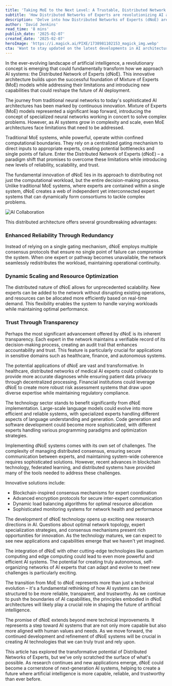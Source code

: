 ```yaml
---
title: 'Taking MoE to the Next Level: A Trustable, Distributed Network of Experts (dNoE)'
subtitle: 'How Distributed Networks of Experts are revolutionizing AI architecture'
description: 'Delve into how Distributed Networks of Experts (dNoE) are reshaping AI architecture by enhancing reliability, scalability, and transparency, paving the way for more trustworthy AI systems.'
author: 'David Jenkins'
read_time: '8 mins'
publish_date: '2025-02-07'
created_date: '2025-02-07'
heroImage: 'https://i.magick.ai/PIXE/1738981102153_magick_img.webp'
cta: 'Want to stay updated on the latest developments in AI architecture and distributed systems? Follow us on LinkedIn for in-depth analysis and expert insights into groundbreaking technologies like dNoE.'
---
```


In the ever-evolving landscape of artificial intelligence, a revolutionary concept is emerging that could fundamentally transform how we approach AI systems: the Distributed Network of Experts (dNoE). This innovative architecture builds upon the successful foundation of Mixture of Experts (MoE) models while addressing their limitations and introducing new capabilities that could reshape the future of AI deployment.

The journey from traditional neural networks to today's sophisticated AI architectures has been marked by continuous innovation. Mixture of Experts (MoE) models represented a significant leap forward, introducing the concept of specialized neural networks working in concert to solve complex problems. However, as AI systems grow in complexity and scale, even MoE architectures face limitations that need to be addressed.

Traditional MoE systems, while powerful, operate within confined computational boundaries. They rely on a centralized gating mechanism to direct inputs to appropriate experts, creating potential bottlenecks and single points of failure. Enter the Distributed Network of Experts (dNoE) – a paradigm shift that promises to overcome these limitations while introducing new levels of reliability, scalability, and trust.

The fundamental innovation of dNoE lies in its approach to distributing not just the computational workload, but the entire decision-making process. Unlike traditional MoE systems, where experts are contained within a single system, dNoE creates a web of independent yet interconnected expert systems that can dynamically form consortiums to tackle complex problems.

![AI Collaboration](https://i.magick.ai/PIXE/1738981102158_magick_img.webp)

This distributed architecture offers several groundbreaking advantages:

### Enhanced Reliability Through Redundancy
Instead of relying on a single gating mechanism, dNoE employs multiple consensus protocols that ensure no single point of failure can compromise the system. When one expert or pathway becomes unavailable, the network seamlessly redistributes the workload, maintaining operational continuity.

### Dynamic Scaling and Resource Optimization
The distributed nature of dNoE allows for unprecedented scalability. New experts can be added to the network without disrupting existing operations, and resources can be allocated more efficiently based on real-time demand. This flexibility enables the system to handle varying workloads while maintaining optimal performance.

### Trust Through Transparency
Perhaps the most significant advancement offered by dNoE is its inherent transparency. Each expert in the network maintains a verifiable record of its decision-making process, creating an audit trail that enhances accountability and trust. This feature is particularly crucial for applications in sensitive domains such as healthcare, finance, and autonomous systems.

The potential applications of dNoE are vast and transformative. In healthcare, distributed networks of medical AI experts could collaborate to provide more accurate diagnoses while ensuring patient data privacy through decentralized processing. Financial institutions could leverage dNoE to create more robust risk assessment systems that draw upon diverse expertise while maintaining regulatory compliance.

The technology sector stands to benefit significantly from dNoE implementation. Large-scale language models could evolve into more efficient and reliable systems, with specialized experts handling different aspects of language understanding and generation. Code generation and software development could become more sophisticated, with different experts handling various programming paradigms and optimization strategies.

Implementing dNoE systems comes with its own set of challenges. The complexity of managing distributed consensus, ensuring secure communication between experts, and maintaining system-wide coherence requires sophisticated solutions. However, recent advances in blockchain technology, federated learning, and distributed systems have provided many of the tools needed to address these challenges.

Innovative solutions include:
- Blockchain-inspired consensus mechanisms for expert coordination
- Advanced encryption protocols for secure inter-expert communication
- Dynamic load balancing algorithms for optimal resource allocation
- Sophisticated monitoring systems for network health and performance

The development of dNoE technology opens up exciting new research directions in AI. Questions about optimal network topology, expert specialization strategies, and consensus mechanisms present rich opportunities for innovation. As the technology matures, we can expect to see new applications and capabilities emerge that we haven't yet imagined.

The integration of dNoE with other cutting-edge technologies like quantum computing and edge computing could lead to even more powerful and efficient AI systems. The potential for creating truly autonomous, self-organizing networks of AI experts that can adapt and evolve to meet new challenges is particularly exciting.

The transition from MoE to dNoE represents more than just a technical evolution – it's a fundamental rethinking of how AI systems can be structured to be more reliable, transparent, and trustworthy. As we continue to push the boundaries of AI capabilities, the principles embodied in dNoE architectures will likely play a crucial role in shaping the future of artificial intelligence.

The promise of dNoE extends beyond mere technical improvements. It represents a step toward AI systems that are not only more capable but also more aligned with human values and needs. As we move forward, the continued development and refinement of dNoE systems will be crucial in creating AI technologies that we can truly trust and rely upon.

This article has explored the transformative potential of Distributed Networks of Experts, but we've only scratched the surface of what's possible. As research continues and new applications emerge, dNoE could become a cornerstone of next-generation AI systems, helping to create a future where artificial intelligence is more capable, reliable, and trustworthy than ever before.